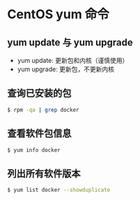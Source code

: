 # CentOS yum 命令

## yum update 与 yum upgrade
- yum update: 更新包和内核（谨慎使用）
- yum upgrade: 更新包，不更新内核

## 查询已安装的包
```bash
$ rpm -qa | grep docker
```

## 查看软件包信息
```bash
$ yum info docker
```

## 列出所有软件版本
```bash
$ yum list docker --showduplicate
```
